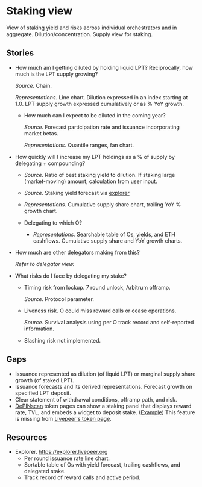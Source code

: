 # Staking view

View of staking yield and risks across individual orchestrators and in aggregate. Dilution/concentration. Supply view for staking.

## Stories

+ How much am I getting diluted by holding liquid LPT? Reciprocally, how much is the LPT supply growing?

  *Source.* Chain.

  *Representations.* Line chart. Dilution expressed in an index starting at 1.0. LPT supply growth expressed cumulatively or as % YoY growth.

  * How much can I expect to be diluted in the coming year?

    *Source.* Forecast participation rate and issuance incorporating market betas.

    *Representations.* Quantile ranges, fan chart.

+ How quickly will I increase my LPT holdings as a % of supply by delegating + compounding?

  * *Source.* Ratio of best staking yield to dilution. If staking large (market-moving) amount, calculation from user input.
  * *Source.* Staking yield forecast via [explorer](https://explorer.livepeer.org)

  * *Representations.* Cumulative supply share chart, trailing YoY % growth chart.

  * Delegating to which O?

    * *Representations.* Searchable table of Os, yields, and ETH cashflows. Cumulative supply share and YoY growth charts.

+ How much are other delegators making from this?

  *Refer to delegator view.*

+ What risks do I face by delegating my stake?

  * Timing risk from lockup. 7 round unlock, Arbitrum offramp.

    *Source.* Protocol parameter.

  * Liveness risk. O could miss reward calls or cease operations.

    *Source.* Survival analysis using per O track record and self-reported information.

  * Slashing risk not implemented.

## Gaps

* Issuance represented as dilution (of liquid LPT) or marginal supply share growth (of staked LPT).
* Issuance forecasts and its derived representations. Forecast growth on specified LPT deposit.
* Clear statement of withdrawal conditions, offramp path, and risk.
* [DePINscan](https://depinscan.io/) token pages can show a staking panel that displays reward rate, TVL, and embeds a widget to deposit stake. ([Example](https://depinscan.io/projects/filecoin))
  This feature is missing from [Livepeer's token page](https://depinscan.io/projects/livepeer).

## Resources

* Explorer. https://explorer.livepeer.org
  * Per round issuance rate line chart.
  * Sortable table of Os with yield forecast, trailing cashflows, and delegated stake.
  * Track record of reward calls and active period.